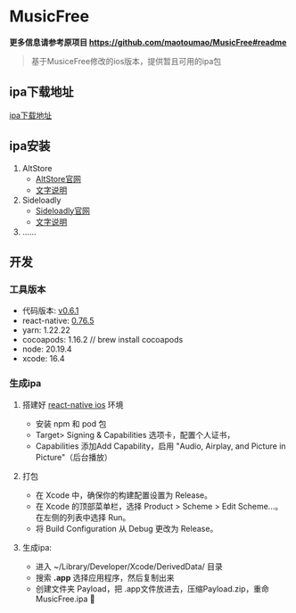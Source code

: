 # MusicFree

**更多信息请参考原项目 <https://github.com/maotoumao/MusicFree#readme>**
> 基于MusiceFree修改的ios版本，提供暂且可用的ipa包

## ipa下载地址
[ipa下载地址](https://github.com/zhuguibiao/MusicFree-ios/releases)

## ipa安装
  1. AltStore 
     - [AltStore官网](https://faq.altstore.io/)
     - [文字说明](https://telegra.ph/AltStore-%E4%B8%8B%E8%BC%89%E6%95%99%E5%AD%B8-03-02)
  2. Sideloadly
     - [Sideloadly官网](https://sideloadly.io/)
     - [文字说明](https://telegra.ph/AltStore-%E4%B8%8B%E8%BC%89%E6%95%99%E5%AD%B8-03-02)
  3. ......

## 开发

### 工具版本
- 代码版本: [v0.6.1](https://github.com/maotoumao/MusicFree/releases/tag/v0.6.1)
- react-native: [0.76.5](https://reactnative.dev/docs/0.76/set-up-your-environment)
- yarn: 1.22.22
- cocoapods: 1.16.2 // brew install cocoapods
- node: 20.19.4
- xcode: 16.4 

### 生成ipa
1. 搭建好 [react-native ios](https://reactnative.dev/docs/0.76/set-up-your-environment)  环境
     - 安装 npm 和 pod 包 
     - Target> Signing & Capabilities 选项卡，配置个人证书，
     - Capabilities 添加Add Capability，启用 "Audio, Airplay, and Picture in Picture"（后台播放）
   
2. 打包
     - 在 Xcode 中，确保你的构建配置设置为 Release。
     - 在 Xcode 的顶部菜单栏，选择 Product > Scheme > Edit Scheme...。在左侧的列表中选择 Run。
     - 将 Build Configuration 从 Debug 更改为 Release。
  
3. 生成ipa:
     - 进入 ~/Library/Developer/Xcode/DerivedData/  目录
     - 搜索 **.app** 选择应用程序，然后复制出来
     - 创建文件夹 Payload，把 .app文件放进去，压缩Payload.zip，重命 MusicFree.ipa 🚀

